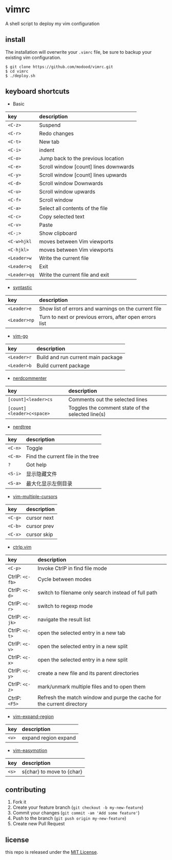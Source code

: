 # vimrc
A shell script to deploy my vim configuration

## install
The installation will overwrite your `.vimrc` file, be sure to backup your existing vim configuration.

```
$ git clone https://github.com/modood/vimrc.git
$ cd vimrc
$ ./deploy.sh
```

## keyboard shortcuts

*   Basic

| key | description |
|:----|:------------|
| `<C-z>` | Suspend |
| `<C-r>` | Redo changes |
| `<C-t>` | New tab |
| `<C-i>` | indent |
| `<C-o>` | Jump back to the previous location |
| `<C-e>` | Scroll window [count] lines downwards |
| `<C-y>` | Scroll window [count] lines upwards |
| `<C-d>` | Scroll window Downwards |
| `<C-u>` | Scroll window upwards |
| `<C-f>` | Scroll window |
| `<C-a>` | Select all contents of the file |
| `<C-c>` | Copy selected text |
| `<C-v>` | Paste |
| `<C-;>` | Show clipboard |
| `<C-w>hjkl` | moves between Vim viewports |
| `<C-hjkl>`  | moves between Vim viewports |
| `<Leader>w` | Write the current file |
| `<Leader>q` | Exit |
| `<Leader>qq` | Write the current file and exit |

*   [syntastic](https://github.com/vim-syntastic/syntastic)

| key | description |
|:----|:------------|
| `<Leader>e`  | Show list of errors and warnings on the current file |
| `<Leader>np` | Turn to next or previous errors, after open errors list |

*   [vim-go](https://github.com/fatih/vim-go)

| key | description |
|:----|:------------|
| `<Leader>r`  | Build and run current main package |
| `<Leader>b`  | Build current package |

*   [nerdcommenter](https://github.com/scrooloose/nerdcommenter)

| key | description |
|:----|:------------|
| `[count]<leader>cs` | Comments out the selected lines |
| `[count]<leader>c<space>` | Toggles the comment state of the selected line(s) |

*   [nerdtree](https://github.com/scrooloose/nerdtree)

| key | description |
|:----|:------------|
| `<C-n>` | Toggle |
| `<C-m>` | Find the current file in the tree |
| `?`     | Got help |
| `<S-i>` | 显示隐藏文件 |
| `<S-a>` | 最大化显示左侧目录 |

*   [vim-multiple-cursors](https://github.com/terryma/vim-multiple-cursors)

| key | description |
|:----|:------------|
| `<C-g>` | cursor next |
| `<C-b>` | cursor prev |
| `<C-x>` | cursor skip |

*   [ctrlp.vim](https://github.com/kien/ctrlp.vim)

| key | description |
|:----|:------------|
| `<C-p>`         | Invoke CtrlP in find file mode |
| CtrlP: `<c-fb>` | Cycle between modes |
| CtrlP: `<c-d>`  | switch to filename only search instead of full path |
| CtrlP: `<c-r>`  | switch to regexp mode |
| CtrlP: `<c-jk>` | navigate the result list |
| CtrlP: `<c-t>`  | open the selected entry in a new tab |
| CtrlP: `<c-v>`  | open the selected entry in a new split |
| CtrlP: `<c-x>`  | open the selected entry in a new split |
| CtrlP: `<c-y>`  | create a new file and its parent directories |
| CtrlP: `<c-z>`  | mark/unmark multiple files and <c-o> to open them |
| CtrlP: `<F5>`   | Refresh the match window and purge the cache for the current directory |

*   [vim-expand-region](https://github.com/terryma/vim-expand-region)

| key | description |
|:----|:------------|
| `<v>` | expand region expand |

*   [vim-easymotion](https://github.com/easymotion/vim-easymotion)

| key | description |
|:----|:------------|
| `<s>` | s{char} to move to {char} |

## contributing
1. Fork it
2. Create your feature branch (`git checkout -b my-new-feature`)
3. Commit your changes (`git commit -am 'Add some feature'`)
4. Push to the branch (`git push origin my-new-feature`)
5. Create new Pull Request

## license
this repo is released under the [MIT License](http://www.opensource.org/licenses/MIT).

